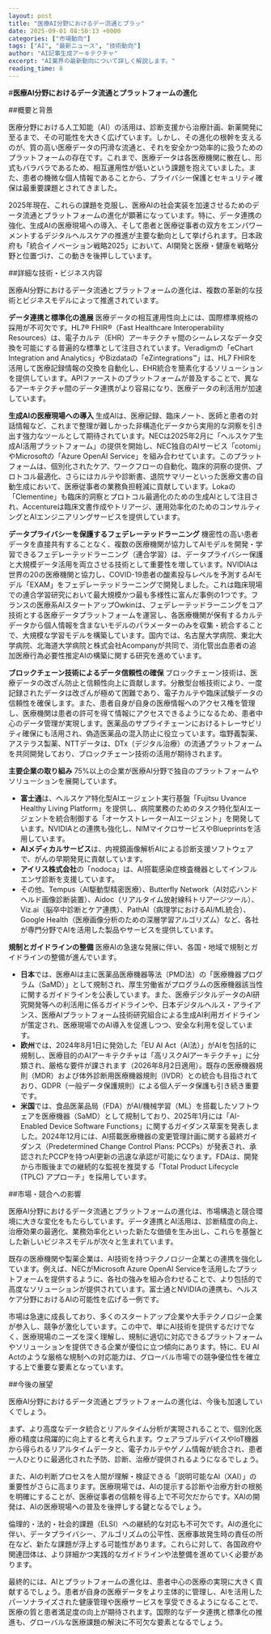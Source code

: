 ```yaml
---
layout: post
title: "医療AI分野におけるデー流通とプラッ"
date: 2025-09-01 08:50:13 +0000
categories: ["市場動向"]
tags: ["AI", "最新ニュース", "技術動向"]
author: "AI記事生成アーキテクチャ"
excerpt: "AI業界の最新動向について詳しく解説します。"
reading_time: 8
---
```

#**医療AI分野におけるデータ流通とプラットフォームの進化**

##概要と背景

医療分野における人工知能（AI）の活用は、診断支援から治療計画、新薬開発に至るまで、その可能性を大きく広げています。しかし、その進化の根幹を支えるのが、質の高い医療データの円滑な流通と、それを安全かつ効率的に扱うためのプラットフォームの存在です。これまで、医療データは各医療機関に散在し、形式もバラバラであるため、相互運用性が低いという課題を抱えていました。また、患者の機微な個人情報であることから、プライバシー保護とセキュリティ確保は最重要課題とされてきました。

2025年現在、これらの課題を克服し、医療AIの社会実装を加速させるためのデータ流通とプラットフォームの進化が顕著になっています。特に、データ連携の強化、生成AIの医療現場への導入、そして患者と医療従事者の双方をエンパワーメントするデジタルヘルスケアの推進が主要な動向として挙げられます。日本政府も「統合イノベーション戦略2025」において、AI開発と医療・健康を戦略分野と位置づけ、この動きを後押ししています。

##詳細な技術・ビジネス内容

医療AI分野におけるデータ流通とプラットフォームの進化は、複数の革新的な技術とビジネスモデルによって推進されています。

**データ連携と標準化の進展**
医療データの相互運用性向上には、国際標準規格の採用が不可欠です。HL7® FHIR®（Fast Healthcare Interoperability Resources）は、電子カルテ（EHR）アーキテクチャ間のシームレスなデータ交換を可能にする普遍的な標準として注目されています。Veradigmの「eChart Integration and Analytics」やBizdataの「eZintegrations™」は、HL7 FHIRを活用して医療記録情報の交換を自動化し、EHR統合を簡素化するソリューションを提供しています。APIファーストのプラットフォームが普及することで、異なるアーキテクチャ間のデータ連携がより容易になり、医療データの利活用が加速しています。

**生成AIの医療現場への導入**
生成AIは、医療記録、臨床ノート、医師と患者の対話情報など、これまで整理が難しかった非構造化データから実用的な洞察を引き出す強力なツールとして期待されています。NECは2025年2月に「ヘルスケア生成AI活用プラットフォーム」の提供を開始し、NEC独自のAIサービス「cotomi」やMicrosoftの「Azure OpenAI Service」を組み合わせています。このプラットフォームは、個別化されたケア、ワークフローの自動化、臨床的洞察の提供、プロトコル最適化、さらにはカルテや診断書、退院サマリーといった医療文書の自動生成において、医療従事者の業務負担軽減に貢献しています。Lokaの「Clementine」も臨床的洞察とプロトコル最適化のための生成AIとして注目され、Accentureは臨床文書作成やトリアージ、運用効率化のためのコンサルティングとAIエンジニアリングサービスを提供しています。

**データプライバシーを保護するフェデレーテッドラーニング**
機密性の高い患者データを直接共有することなく、複数の医療機関が協力してAIモデルを開発・学習できるフェデレーテッドラーニング（連合学習）は、データプライバシー保護と大規模データ活用を両立させる技術として重要性を増しています。NVIDIAは世界の20の医療機関と協力し、COVID-19患者の酸素投与レベルを予測するAIモデル「EXAM」をフェデレーテッドラーニングで開発しました。これは臨床現場での連合学習研究において最大規模かつ最も多様性に富んだ事例の1つです。フランスの医療系AIスタートアップOwkinは、フェデレーテッドラーニングをコア技術とする医療データプラットフォームを運営し、各医療機関が保有するカルテデータから個人情報を含まないモデルのパラメーターのみを収集・統合することで、大規模な学習モデルを構築しています。国内では、名古屋大学病院、東北大学病院、北海道大学病院と株式会社Acompanyが共同で、消化管出血患者の追加医療行為必要性推定AIの構築に関する研究を進めています。

**ブロックチェーン技術によるデータ信頼性の確保**
ブロックチェーン技術は、医療データの改ざん防止と信頼性向上に貢献します。分散型台帳技術により、一度記録されたデータは改ざんが極めて困難であり、電子カルテや臨床試験データの信頼性を確保します。また、患者自身が自身の医療情報へのアクセス権を管理し、医療機関は患者の許可を得て情報にアクセスできるようになるため、患者中心のデータ管理が実現します。医薬品のサプライチェーンにおけるトレーサビリティ確保にも活用され、偽造医薬品の混入防止に役立っています。塩野義製薬、アステラス製薬、NTTデータは、DTx（デジタル治療）の流通プラットフォームを共同開発しており、ブロックチェーン技術の活用が期待されます。

**主要企業の取り組み**
75%以上の企業が医療AI分野で独自のプラットフォームやソリューションを展開しています。
*   **富士通**は、ヘルスケア特化型AIエージェント実行基盤「Fujitsu Uvance Healthy Living Platform」を提供し、病院業務のためのタスク特化型AIエージェントを統合制御する「オーケストレーターAIエージェント」を開発しています。NVIDIAとの連携も強化し、NIMマイクロサービスやBlueprintsを活用しています。
*   **AIメディカルサービス**は、内視鏡画像解析AIによる診断支援ソフトウェアで、がんの早期発見に貢献しています。
*   **アイリス株式会社**の「nodoca」は、AI搭載感染症検査機器としてインフルエンザ診断を支援しています。
*   その他、Tempus（AI駆動型精密医療）、Butterfly Network（AI対応ハンドヘルド画像診断装置）、Aidoc（リアルタイム放射線科トリアージツール）、Viz.ai（脳卒中診断とケア連携）、PathAI（病理学におけるAI/ML統合）、Google Health（医療画像分析のための深層学習アルゴリズム）など、各社が専門分野でAIを活用した製品やサービスを提供しています。

**規制とガイドラインの整備**
医療AIの急速な発展に伴い、各国・地域で規制とガイドラインの整備が進んでいます。
*   **日本**では、医療AIは主に医薬品医療機器等法（PMD法）の「医療機器プログラム（SaMD）」として規制され、厚生労働省がプログラムの医療機器該当性に関するガイドラインを公表しています。また、医療デジタルデータのAI研究開発等への利活用に係るガイドラインや、日本デジタルヘルス・アライアンス、医療AIプラットフォーム技術研究組合による生成AI利用ガイドラインが策定され、医療現場でのAI導入を促進しつつ、安全な利用を促しています。
*   **欧州**では、2024年8月1日に発効した「EU AI Act（AI法）」がAIを包括的に規制し、医療目的のAIアーキテクチャは「高リスクAIアーキテクチャ」に分類され、厳格な要件が課されます（2026年8月2日適用）。既存の医療機器規則（MDR）および体外診断用医療機器規則（IVDR）との統合も目指されており、GDPR（一般データ保護規則）による個人データ保護も引き続き重要です。
*   **米国**では、食品医薬品局（FDA）がAI/機械学習（ML）を搭載したソフトウェアを医療機器（SaMD）として規制しており、2025年1月には「AI-Enabled Device Software Functions」に関するガイダンス草案を発表しました。2024年12月には、AI搭載医療機器の変更管理計画に関する最終ガイダンス（Predetermined Change Control Plans: PCCPs）が発表され、承認されたPCCPを持つAI更新の迅速な承認が可能になります。FDAは、開発から市販後までの継続的な監視を推奨する「Total Product Lifecycle (TPLC) アプローチ」を採用しています。

##市場・競合への影響

医療AI分野におけるデータ流通とプラットフォームの進化は、市場構造と競合環境に大きな変化をもたらしています。データ連携とAI活用は、診断精度の向上、治療効果の最適化、業務効率化といった新たな価値を生み出し、これらを基盤とした新しいビジネスモデルが次々と生まれています。

既存の医療機関や製薬企業は、AI技術を持つテクノロジー企業との連携を強化しています。例えば、NECがMicrosoft Azure OpenAI Serviceを活用したプラットフォームを提供するように、各社の強みを組み合わせることで、より包括的で高度なソリューションが提供されています。富士通とNVIDIAの連携も、ヘルスケア分野におけるAIの可能性を広げる一例です。

市場は急速に成長しており、多くのスタートアップ企業や大手テクノロジー企業が参入し、競争が激化しています。この中で、単にAI技術を提供するだけでなく、医療現場のニーズを深く理解し、規制に適切に対応できるプラットフォームやソリューションを提供できる企業が優位に立つ傾向にあります。特に、EU AI Actのような厳格な規制への対応能力は、グローバル市場での競争優位性を確立する上で重要な要素となっています。

##今後の展望

医療AI分野におけるデータ流通とプラットフォームの進化は、今後も加速していくでしょう。

まず、より高度なデータ統合とリアルタイム分析が実現されることで、個別化医療の精度は飛躍的に向上すると考えられます。ウェアラブルデバイスやIoT機器から得られるリアルタイムデータと、電子カルテやゲノム情報が統合され、患者一人ひとりに最適化された予防、診断、治療が提供されるようになるでしょう。

また、AIの判断プロセスを人間が理解・検証できる「説明可能なAI（XAI）」の重要性がさらに高まります。医療現場では、AIの提示する診断や治療方針の根拠を明確にすることが、医療従事者の信頼を得る上で不可欠だからです。XAIの開発は、AIの医療現場への普及を後押しする鍵となるでしょう。

倫理的・法的・社会的課題（ELSI）への継続的な対応も不可欠です。AIの進化に伴い、データプライバシー、アルゴリズムの公平性、医療事故発生時の責任の所在など、新たな課題が浮上する可能性があります。これらに対して、各国政府や関連団体は、より詳細かつ実践的なガイドラインや法整備を進めていく必要があります。

最終的には、AIとプラットフォームの進化は、患者中心の医療の実現に大きく貢献するでしょう。患者が自身の医療データをより主体的に管理し、AIを活用したパーソナライズされた健康管理や医療サービスを享受できるようになることで、医療の質と患者満足度の向上が期待されます。国際的なデータ連携と標準化の推進も、グローバルな医療課題の解決に不可欠な要素となるでしょう。
